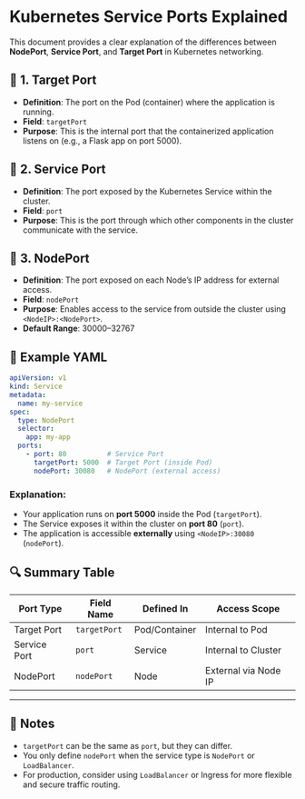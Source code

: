 # Kubernetes Service Ports Explained

This document provides a clear explanation of the differences between **NodePort**, **Service Port**, and **Target Port** in Kubernetes networking.

## 🔹 1. Target Port

- **Definition**: The port on the Pod (container) where the application is running.
- **Field**: `targetPort`
- **Purpose**: This is the internal port that the containerized application listens on (e.g., a Flask app on port 5000).

## 🔹 2. Service Port

- **Definition**: The port exposed by the Kubernetes Service within the cluster.
- **Field**: `port`
- **Purpose**: This is the port through which other components in the cluster communicate with the service.

## 🔹 3. NodePort

- **Definition**: The port exposed on each Node’s IP address for external access.
- **Field**: `nodePort`
- **Purpose**: Enables access to the service from outside the cluster using `<NodeIP>:<NodePort>`.
- **Default Range**: 30000–32767

## 🔁 Example YAML

```yaml
apiVersion: v1
kind: Service
metadata:
  name: my-service
spec:
  type: NodePort
  selector:
    app: my-app
  ports:
    - port: 80          # Service Port
      targetPort: 5000  # Target Port (inside Pod)
      nodePort: 30080   # NodePort (external access)
```

### Explanation:
- Your application runs on **port 5000** inside the Pod (`targetPort`).
- The Service exposes it within the cluster on **port 80** (`port`).
- The application is accessible **externally** using `<NodeIP>:30080` (`nodePort`).

## 🔍 Summary Table

| Port Type    | Field Name   | Defined In     | Access Scope           |
|--------------|--------------|----------------|------------------------|
| Target Port  | `targetPort` | Pod/Container  | Internal to Pod        |
| Service Port | `port`       | Service        | Internal to Cluster    |
| NodePort     | `nodePort`   | Node           | External via Node IP   |

---

## 📝 Notes

- `targetPort` can be the same as `port`, but they can differ.
- You only define `nodePort` when the service type is `NodePort` or `LoadBalancer`.
- For production, consider using `LoadBalancer` or Ingress for more flexible and secure traffic routing.
